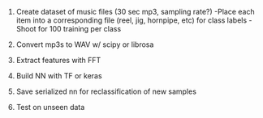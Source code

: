1) Create dataset of music files (30 sec mp3, sampling rate?)
    -Place each item into a corresponding file (reel, jig, hornpipe, etc) for class labels
    -Shoot for 100 training per class

2) Convert mp3s to WAV w/ scipy or librosa

3) Extract features with FFT

4) Build NN with TF or keras

5) Save serialized nn for reclassification of new samples

6) Test on unseen data
